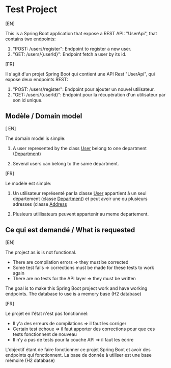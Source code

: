 # Test Project

[EN] 

This is a Spring Boot application that expose a REST API: "UserApi", that contains two endpoints:

1. "POST: /users/register": Endpoint to register a new user.
2. "GET: /users/{userId}": Endpoint fetch a user by its id.

[FR]

Il s'agit d'un projet Spring Boot qui contient une API Rest "UserApi", qui expose
deux endpoints REST:

1. "POST: /users/register": Endpoint pour ajouter un nouvel utilisateur.
2. "GET: /users/{userId}": Endpoint pour la récupération d'un utilisateur par son id unique.

## Modèle / Domain model
[
EN] 

The domain model is simple:

1. A user represented by the class [User](src/main/java/io/glide/boot/domain/User.java)
belong to one department ([Department](src/main/java/io/glide/boot/domain/Department.java))

2. Several users can belong to the same department.

[FR]

Le modèle est simple:

1. Un utilisateur représenté par la classe [User](src/main/java/io/glide/boot/domain/User.java)
appartient à un seul département (classe [Department](src/main/java/io/glide/boot/domain/Department.java))
et peut avoir une ou plusieurs adresses (classe [Address](src/main/java/io/glide/boot/domain/Address.java)
   
2. Plusieurs utlilisateurs peuvent appartenir au meme departement.

## Ce qui est demandé / What is requested

[EN]

The project as is is not functional.

* There are compilation errors => they must be corrected
* Some test fails => corrections must be made for these tests to work again
* There are no tests for the API layer => they must be written

The goal is to make this Spring Boot project work and have working endpoints.
The database to use is a memory base (H2 database)

[FR]

Le projet en l'état n'est pas fonctionnel:

* Il y'a des erreurs de compilations => il faut les corriger
* Certain test échoue => il faut apporter des corrections pour que ces tests fonctionnent de nouveau
* Il n'y a pas de tests pour la couche API => il faut les écrire

L'objectif étant de faire fonctionner ce projet Spring Boot et avoir des endpoints qui fonctionnent.
La base de donnée à utiliser est une base mémoire (H2 database)


  
